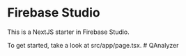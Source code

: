 # Firebase Studio

This is a NextJS starter in Firebase Studio.

To get started, take a look at src/app/page.tsx.
#   Q A n a l y z e r  
 